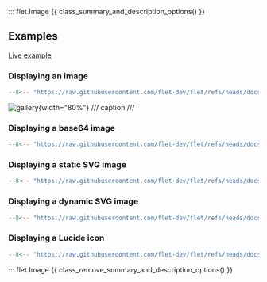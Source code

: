 ::: flet.Image
{{ class_summary_and_description_options() }}

## Examples

[Live example](https://flet-controls-gallery.fly.dev/displays/image)

### Displaying an image

```python
--8<-- "https://raw.githubusercontent.com/flet-dev/flet/refs/heads/docs/sdk/python/examples/controls/image/gallery.py"
```

![gallery](https://raw.githubusercontent.com/flet-dev/flet/docs/sdk/python/examples/controls/image/media/gallery.gif){width="80%"}
/// caption
///

### Displaying a base64 image

```python
--8<-- "https://raw.githubusercontent.com/flet-dev/flet/refs/heads/docs/sdk/python/examples/controls/image/base64.py"
```

### Displaying a static SVG image

```python
--8<-- "https://raw.githubusercontent.com/flet-dev/flet/refs/heads/docs/sdk/python/examples/controls/image/static-svg.py"
```

### Displaying a dynamic SVG image

```python
--8<-- "https://raw.githubusercontent.com/flet-dev/flet/refs/heads/docs/sdk/python/examples/controls/image/dynamic-svg.py"
```

### Displaying a Lucide icon

```python
--8<-- "https://raw.githubusercontent.com/flet-dev/flet/refs/heads/docs/sdk/python/examples/controls/image/lucide-icons.py"
```

::: flet.Image
{{ class_remove_summary_and_description_options() }}
